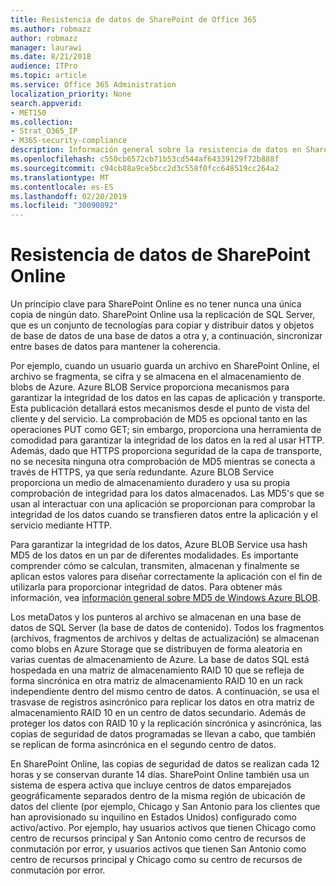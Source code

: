 ```yaml
---
title: Resistencia de datos de SharePoint de Office 365
ms.author: robmazz
author: robmazz
manager: laurawi
ms.date: 8/21/2018
audience: ITPro
ms.topic: article
ms.service: Office 365 Administration
localization_priority: None
search.appverid:
- MET150
ms.collection:
- Strat_O365_IP
- M365-security-compliance
description: Información general sobre la resistencia de datos en SharePoint Online en Office 365.
ms.openlocfilehash: c550cb6572cb71b53cd544af64339129f72b888f
ms.sourcegitcommit: c94cb88a9ce5bcc2d3c558f0fcc648519cc264a2
ms.translationtype: MT
ms.contentlocale: es-ES
ms.lasthandoff: 02/20/2019
ms.locfileid: "30090892"
---
```

# <a name="sharepoint-online-data-resiliency"></a>Resistencia de datos de SharePoint Online
Un principio clave para SharePoint Online es no tener nunca una única copia de ningún dato. SharePoint Online usa la replicación de SQL Server, que es un conjunto de tecnologías para copiar y distribuir datos y objetos de base de datos de una base de datos a otra y, a continuación, sincronizar entre bases de datos para mantener la coherencia. 

Por ejemplo, cuando un usuario guarda un archivo en SharePoint Online, el archivo se fragmenta, se cifra y se almacena en el almacenamiento de blobs de Azure. Azure BLOB Service proporciona mecanismos para garantizar la integridad de los datos en las capas de aplicación y transporte. Esta publicación detallará estos mecanismos desde el punto de vista del cliente y del servicio. La comprobación de MD5 es opcional tanto en las operaciones PUT como GET; sin embargo, proporciona una herramienta de comodidad para garantizar la integridad de los datos en la red al usar HTTP. Además, dado que HTTPS proporciona seguridad de la capa de transporte, no se necesita ninguna otra comprobación de MD5 mientras se conecta a través de HTTPS, ya que sería redundante. Azure BLOB Service proporciona un medio de almacenamiento duradero y usa su propia comprobación de integridad para los datos almacenados. Las MD5's que se usan al interactuar con una aplicación se proporcionan para comprobar la integridad de los datos cuando se transfieren datos entre la aplicación y el servicio mediante HTTP. 

Para garantizar la integridad de los datos, Azure BLOB Service usa hash MD5 de los datos en un par de diferentes modalidades. Es importante comprender cómo se calculan, transmiten, almacenan y finalmente se aplican estos valores para diseñar correctamente la aplicación con el fin de utilizarla para proporcionar integridad de datos. Para obtener más información, vea [información general sobre MD5 de Windows Azure BLOB](http://blogs.msdn.com/b/windowsazurestorage/archive/2011/02/18/windows-azure-blob-md5-overview.aspx). 

Los metaDatos y los punteros al archivo se almacenan en una base de datos de SQL Server (la base de datos de contenido). Todos los fragmentos (archivos, fragmentos de archivos y deltas de actualización) se almacenan como blobs en Azure Storage que se distribuyen de forma aleatoria en varias cuentas de almacenamiento de Azure. La base de datos SQL está hospedada en una matriz de almacenamiento RAID 10 que se refleja de forma sincrónica en otra matriz de almacenamiento RAID 10 en un rack independiente dentro del mismo centro de datos. A continuación, se usa el trasvase de registros asincrónico para replicar los datos en otra matriz de almacenamiento RAID 10 en un centro de datos secundario. Además de proteger los datos con RAID 10 y la replicación sincrónica y asincrónica, las copias de seguridad de datos programadas se llevan a cabo, que también se replican de forma asincrónica en el segundo centro de datos. 

En SharePoint Online, las copias de seguridad de datos se realizan cada 12 horas y se conservan durante 14 días. SharePoint Online también usa un sistema de espera activa que incluye centros de datos emparejados geográficamente separados dentro de la misma región de ubicación de datos del cliente (por ejemplo, Chicago y San Antonio para los clientes que han aprovisionado su inquilino en Estados Unidos) configurado como activo/activo. Por ejemplo, hay usuarios activos que tienen Chicago como centro de recursos principal y San Antonio como centro de recursos de conmutación por error, y usuarios activos que tienen San Antonio como centro de recursos principal y Chicago como su centro de recursos de conmutación por error. 